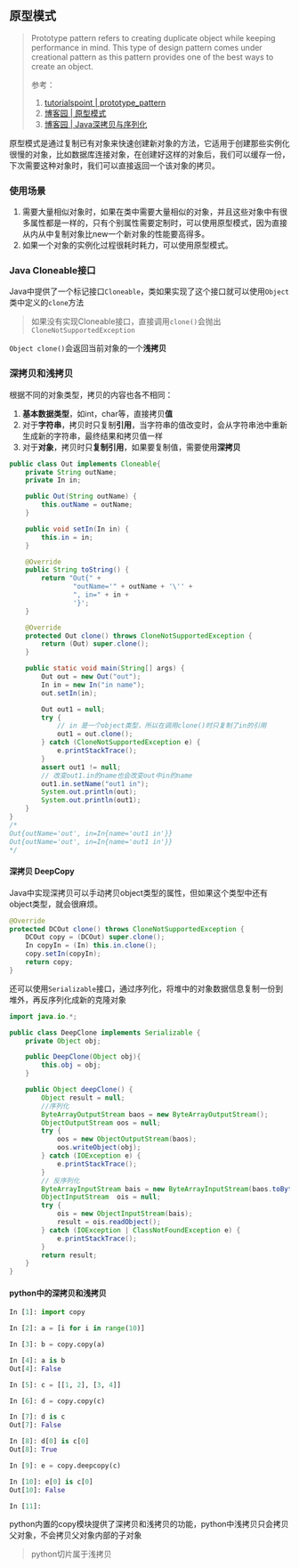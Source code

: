 ## 原型模式

> Prototype pattern refers to creating duplicate object while keeping performance in mind. This type of design pattern comes under creational pattern as this pattern provides one of the best ways to create an object.
>
> 参考：
>
> 1. [tutorialspoint | prototype_pattern](https://www.tutorialspoint.com/design_pattern/prototype_pattern.htm)
> 2. [博客园 | 原型模式](https://www.cnblogs.com/fengyumeng/p/10646487.html)
> 3. [博客园 | Java深拷贝与序列化](https://www.cnblogs.com/NaLanZiYi-LinEr/p/9192734.html)

原型模式是通过复制已有对象来快速创建新对象的方法，它适用于创建那些实例化很慢的对象，比如数据库连接对象，在创建好这样的对象后，我们可以缓存一份，下次需要这种对象时，我们可以直接返回一个该对象的拷贝。

### 使用场景

1. 需要大量相似对象时，如果在类中需要大量相似的对象，并且这些对象中有很多属性都是一样的，只有个别属性需要定制时，可以使用原型模式，因为直接从内从中复制对象比new一个新对象的性能要高得多。
2. 如果一个对象的实例化过程很耗时耗力，可以使用原型模式。

### Java Cloneable接口

Java中提供了一个标记接口`Cloneable`，类如果实现了这个接口就可以使用`Object`类中定义的`clone`方法

> 如果没有实现Cloneable接口，直接调用`clone()`会抛出`CloneNotSupportedException`

`Object clone()`会返回当前对象的一个**浅拷贝**

### 深拷贝和浅拷贝

根据不同的对象类型，拷贝的内容也各不相同：

1. **基本数据类型**，如int，char等，直接拷贝**值**
2. 对于**字符串**，拷贝时只复制**引用**，当字符串的值改变时，会从字符串池中重新生成新的字符串，最终结果和拷贝值一样
3. 对于**对象**，拷贝时只**复制引用**，如果要复制值，需要使用**深拷贝**

```java
public class Out implements Cloneable{
    private String outName;
    private In in;

    public Out(String outName) {
        this.outName = outName;
    }

    public void setIn(In in) {
        this.in = in;
    }

    @Override
    public String toString() {
        return "Out{" +
                "outName='" + outName + '\'' +
                ", in=" + in +
                '}';
    }

    @Override
    protected Out clone() throws CloneNotSupportedException {
        return (Out) super.clone();
    }

    public static void main(String[] args) {
        Out out = new Out("out");
        In in = new In("in name");
        out.setIn(in);

        Out out1 = null;
        try {
            // in 是一个object类型，所以在调用clone()时只复制了in的引用
            out1 = out.clone();
        } catch (CloneNotSupportedException e) {
            e.printStackTrace();
        }
        assert out1 != null;
        // 改变out1.in的name也会改变out中in的name
        out1.in.setName("out1 in");
        System.out.println(out);
        System.out.println(out1);
    }
}
/*
Out{outName='out', in=In{name='out1 in'}}
Out{outName='out', in=In{name='out1 in'}}
*/
```



#### 深拷贝 DeepCopy

Java中实现深拷贝可以手动拷贝object类型的属性，但如果这个类型中还有object类型，就会很麻烦。

```java
@Override
protected DCOut clone() throws CloneNotSupportedException {
    DCOut copy = (DCOut) super.clone();
    In copyIn = (In) this.in.clone();
    copy.setIn(copyIn);
    return copy;
}
```

还可以使用`Serializable`接口，通过序列化，将堆中的对象数据信息复制一份到堆外，再反序列化成新的克隆对象

```java
import java.io.*;

public class DeepClone implements Serializable {
    private Object obj;

    public DeepClone(Object obj){
        this.obj = obj;
    }

    public Object deepClone() {
        Object result = null;
        //序列化
        ByteArrayOutputStream baos = new ByteArrayOutputStream();
        ObjectOutputStream oos = null;
        try {
            oos = new ObjectOutputStream(baos);
            oos.writeObject(obj);
        } catch (IOException e) {
            e.printStackTrace();
        }
        // 反序列化
        ByteArrayInputStream bais = new ByteArrayInputStream(baos.toByteArray());
        ObjectInputStream  ois = null;
        try {
            ois = new ObjectInputStream(bais);
            result = ois.readObject();
        } catch (IOException | ClassNotFoundException e) {
            e.printStackTrace();
        }
        return result;
    }
}

```

#### python中的深拷贝和浅拷贝

```python
In [1]: import copy

In [2]: a = [i for i in range(10)]

In [3]: b = copy.copy(a)

In [4]: a is b
Out[4]: False

In [5]: c = [[1, 2], [3, 4]]

In [6]: d = copy.copy(c)

In [7]: d is c
Out[7]: False

In [8]: d[0] is c[0]
Out[8]: True

In [9]: e = copy.deepcopy(c)

In [10]: e[0] is c[0]
Out[10]: False

In [11]:
```

python内置的copy模块提供了深拷贝和浅拷贝的功能，python中浅拷贝只会拷贝父对象，不会拷贝父对象内部的子对象

> python切片属于浅拷贝
